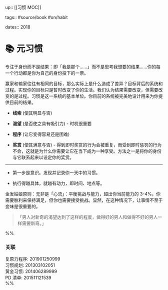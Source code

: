 up:: [[习惯 MOC]]

tags:: #source/book #on/habit

dates:: 2018

# 📚 元习惯

专注于身份而不是结果：即「我是那个......」而不是思考我想要的结果......你的每一个行动都是你为自己的身份投下的一票。  

  

赢家和输家往往有相同的目标，那么实际上是什么造成了差异？目标背后的系统和过程。实现你的目标只是暂时改变了你的生活。我们认为结果需要改变，但需要改变的是过程。习惯是这一系统的基本单位。你目前的系统被完美地设计用来为你提供目前的结果。

-   **线索** (使其明显与否)
    
-   **渴望** (是否使之具有吸引力) - 时机很重要
    
-   **程序** (让它变得容易还是困难)
    
-   **奖赏** (使其满意与否) - 得到即时奖赏的行为会被重复，而受到即时惩罚的行为不会，这就是为什么你需要让它在当下成为一种享受。方法之一是将你的身份与它联系起来以设定你的奖赏。  

---

-   第一步是意识。发现并记录你一天中的习惯。
    
-   执行得越具体，就越有动力，即时间、地点等。  
      
金发姑娘原则：无非是「心流」：平衡挑战与能力，超出你当前能力的 3-4%。你需要胜利来保持满足，但你也需要接受挑战。显然，在这种情况下，让事情不至于变味是很重要的。  

> 「男人对新奇的渴望达到了这样的程度，做得好的男人和做得不好的男人一样需要新奇。」  

%%

### 关联

复原力程序: 201901250999  
习惯规划: 201303102051  
黄金习惯: 201406289999  
PD 清单: 201511121539  
%%

